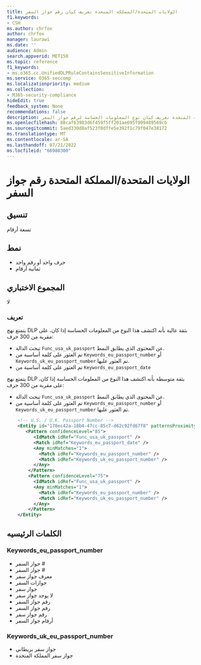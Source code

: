 ```yaml
---
title: الولايات المتحدة/المملكة المتحدة تعريف كيان رقم جواز السفر
f1.keywords:
- CSH
ms.author: chrfox
author: chrfox
manager: laurawi
ms.date: ''
audience: Admin
search.appverid: MET150
ms.topic: reference
f1_keywords:
- ms.o365.cc.UnifiedDLPRuleContainsSensitiveInformation
ms.service: O365-seccomp
ms.localizationpriority: medium
ms.collection:
- M365-security-compliance
hideEdit: true
feedback_system: None
recommendations: false
description: الولايات المتحدة/المملكة المتحدة تعريف كيان نوع المعلومات الحساسة لرقم جواز السفر.
ms.openlocfilehash: 88caf63983d6f459f5ff201ae695f909489569cb
ms.sourcegitcommit: 5aed330d8af523f0dffe5e392f1c79f047e38172
ms.translationtype: MT
ms.contentlocale: ar-SA
ms.lasthandoff: 07/21/2022
ms.locfileid: "66988300"
---
```

# <a name="usuk-passport-number"></a>الولايات المتحدة/المملكة المتحدة رقم جواز السفر

## <a name="format"></a>تنسيق

تسعة أرقام

## <a name="pattern"></a>نمط

- حرف واحد أو رقم واحد
- ثمانية أرقام

## <a name="checksum"></a>المجموع الاختباري

لا

### <a name="definition"></a>تعريف

يتمتع نهج DLP بثقة عالية بأنه اكتشف هذا النوع من المعلومات الحساسة إذا كان، على مقربة من 300 حرف:

- تبحث الدالة `Func_usa_uk_passport` عن المحتوى الذي يطابق النمط.
- تم العثور على كلمة أساسية من `Keywords_eu_passport_number` أو `Keywords_uk_eu_passport_number` تم العثور عليها.
- تم العثور على كلمة أساسية من `Keywords_eu_passport_date`

يتمتع نهج DLP بثقة متوسطة بأنه اكتشف هذا النوع من المعلومات الحساسة إذا كان، على مقربة من 300 حرف:

- تبحث الدالة `Func_usa_uk_passport` عن المحتوى الذي يطابق النمط.
- تم العثور على كلمة أساسية من `Keywords_eu_passport_number` أو `Keywords_uk_eu_passport_number` تم العثور عليها.

```xml
    <!-- U.S. / U.K. Passport Number -->
    <Entity id="178ec42a-18b4-47cc-85c7-d62c92fd67f8" patternsProximity="300" recommendedConfidence="75">
       <Pattern confidenceLevel="85">
          <IdMatch idRef="Func_usa_uk_passport" />
          <Match idRef="Keywords_eu_passport_date" />
          <Any minMatches="1">
            <Match idRef="Keywords_eu_passport_number" />
            <Match idRef="Keywords_uk_eu_passport_number" />
          </Any>
        </Pattern>
        <Pattern confidenceLevel="75">
          <IdMatch idRef="Func_usa_uk_passport" />
          <Any minMatches="1">
            <Match idRef="Keywords_eu_passport_number" />
            <Match idRef="Keywords_uk_eu_passport_number" />
          </Any>
        </Pattern>
    </Entity>
```

## <a name="keywords"></a>الكلمات الرئيسيه

### <a name="keywords_eu_passport_number"></a>Keywords_eu_passport_number

- جواز السفر #
- جواز السفر #
- معرف جواز سفر
- جوازات السفر
- جواز سفر
- لا يوجد جواز سفر
- رقم جواز السفر
- رقم جواز السفر
- رقم جواز سفر
- أرقام جواز السفر

### <a name="keywords_uk_eu_passport_number"></a>Keywords_uk_eu_passport_number

- جواز سفر بريطاني
- جواز سفر المملكة المتحدة